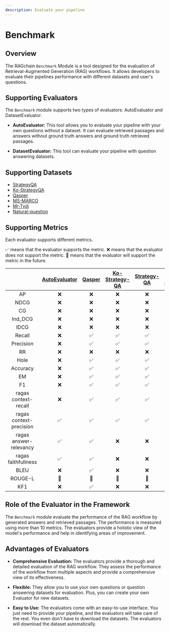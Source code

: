 ```yaml
---
description: Evaluate your pipeline
---
```


# Benchmark

## Overview

The RAGchain `Benchmark` Module is a tool designed for the evaluation of Retrieval-Augmented Generation (RAG) workflows.
It allows developers to evaluate their pipelines performance with different datasets and user's questions.

## Supporting Evaluators

The `Benchmark` module supports two types of evaluators: AutoEvaluator and DatasetEvaluator.

- **AutoEvaluator:** This tool allows you to evaluate your pipeline with your own questions without a dataset. It can
  evaluate retrieved passages and answers without ground truth answers and ground truth retrieved passages.

- **DatasetEvaluator:** This tool can evaluate your pipeline with question answering datasets.
  

## Supporting Datasets
- [StrategyQA](https://allenai.org/data/strategyqa)
- [Ko-StrategyQA](https://huggingface.co/datasets/NomaDamas/Ko-StrategyQA)
- [Qasper](https://allenai.org/data/qasper)
- [MS-MARCO](./dataset-evaluator/ms-marco.md)
- [Mr-Tydi](./dataset-evaluator/mr-tydi.md)
- [Natural-question]()

## Supporting Metrics

Each evaluator supports different metrics.

✅ means that the evaluator supports the metric.
❌ means that the evaluator does not support the metric.
🚧 means that the evaluator will support the metric in the future.

|                         | [AutoEvaluator](./auto-evaluator.md) | [Qasper](./dataset-evaluator/qasper.md) | [Ko-Strategy-QA](./dataset-evaluator/ko-strategy-qa.md) | [Strategy-QA](./dataset-evaluator/strategy-qa.md) | [ms-marco](./dataset-evaluator/ms-marco.md) | [mr-tydi](./dataset-evaluator/mr-tydi.md) |
|:-----------------------:|:------------------------------------:|:---------------------------------------:|:-------------------------------------------------------:|:-------------------------------------------------:|:-------------------------------------------:|:-----------------------------------------:|
|           AP            |                  ❌                   |                    ❌                    |                            ❌                            |                         ❌                         |                      ✅                      |                      ❌                      |
|          NDCG           |                  ❌                   |                    ❌                    |                            ❌                            |                         ❌                         |                      ✅                      |                      ❌                      |
|           CG            |                  ❌                   |                    ❌                    |                            ❌                            |                         ❌                         |                      ✅                      |                      ❌                      |
|         Ind_DCG         |                  ❌                   |                    ❌                    |                            ❌                            |                         ❌                         |                      ✅                      |                      ❌                      |
|          IDCG           |                  ❌                   |                    ❌                    |                            ❌                            |                         ❌                         |                      ✅                      |                      ❌                      |
|         Recall          |                  ❌                   |                    ✅                    |                            ✅                            |                         ✅                         |                      ✅                      |                      ✅                      |
|        Precision        |                  ❌                   |                    ✅                    |                            ✅                            |                         ✅                         |                      ✅                      |                      ✅                      |
|           RR            |                  ❌                   |                    ❌                    |                            ❌                            |                         ❌                         |                      ✅                      |                      ❌                      |
|          Hole           |                  ❌                   |                    ✅                    |                            ✅                            |                         ✅                         |                      ✅                      |                      ✅                      |
|        Accuracy         |                  ❌                   |                    ✅                    |                            ✅                            |                         ✅                         |                      ✅                      |                      ✅                      |
|           EM            |                  ❌                   |                    ✅                    |                            ✅                            |                         ✅                         |                      ✅                      |                      ✅                      |
|           F1            |                  ❌                   |                    ✅                    |                            ✅                            |                         ✅                         |                      ✅                      |                      ✅                      |
|  ragas context-recall   |                  ❌                   |                    ✅                    |                            ✅                            |                         ✅                         |                      ✅                      |                      ✅                      |
| ragas context-precision |                  ✅                   |                    ✅                    |                            ✅                            |                         ✅                         |                      ✅                      |                      ✅                      |
| ragas answer-relevancy  |                  ✅                   |                    ✅                    |                            ❌                            |                         ❌                         |                      ✅                      |                      ❌                      |
|   ragas faithfullness   |                  ✅                   |                    ✅                    |                            ❌                            |                         ❌                         |                      ✅                      |                      ❌                      |
|          BLEU           |                  ❌                   |                    ✅                    |                            ❌                            |                         ❌                         |                      ✅                      |                      ❌                      |
|         ROUGE-L         |                  🚧                  |                   🚧                    |                           🚧                            |                        🚧                         |                     🚧                      |                      🚧                      |
|           KF1           |                  ❌                   |                    ✅                    |                            ❌                            |                         ❌                         |                      ✅                      |                      ❌                      |

## Role of the Evaluator in the Framework

The `Benchmark` module evaluate the performance of the RAG workflow by generated answers and retrieved passages. The
performance is measured using more than 10 metrics. The evaluators provide a holistic view of the model's performance
and help in identifying areas of improvement.

## Advantages of Evaluators

- **Comprehensive Evaluation:** The evaluators provide a thorough and detailed evaluation of the RAG workflow. They
  assess the performance of the workflow from multiple aspects and provide a comprehensive view of its effectiveness.

- **Flexible:** They allow you to use your own questions or question answering datasets for evaluation. Plus, you can
  create your own Evaluator for new datasets.

- **Easy to Use:** The evaluators come with an easy-to-use interface. You just need to provide your pipeline, and the
  evaluators will take care of the rest. You even don't have to download the datasets. The evaluators will download the
  dataset automatically.
